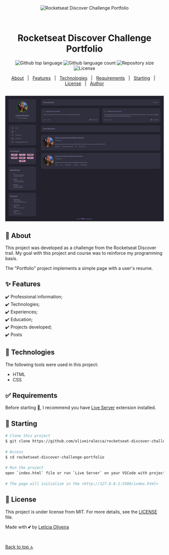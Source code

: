 <div align="center" id="top"> 
  <img src="./assets/favicon.ico" alt="Rocketseat Discover Challenge Portfolio" />

  &#xa0;

  <!-- <a href="https://rocketseatdiscoverchallengeportfolio.netlify.app">Demo</a> -->
</div>

<h1 align="center">Rocketseat Discover Challenge Portfolio</h1>

<p align="center">
  <img alt="Github top language" src="https://img.shields.io/github/languages/top/oliveiralecca/rocketseat-discover-challenge-portfolio?color=56BEB8">

  <img alt="Github language count" src="https://img.shields.io/github/languages/count/oliveiralecca/rocketseat-discover-challenge-portfolio?color=56BEB8">

  <img alt="Repository size" src="https://img.shields.io/github/repo-size/oliveiralecca/rocketseat-discover-challenge-portfolio?color=56BEB8">

  <img alt="License" src="https://img.shields.io/github/license/oliveiralecca/rocketseat-discover-challenge-portfolio?color=56BEB8">

  <!-- <img alt="Github issues" src="https://img.shields.io/github/issues/{{YOUR_GITHUB_USERNAME}}/rocketseat-discover-challenge-portfolio?color=56BEB8" /> -->

  <!-- <img alt="Github forks" src="https://img.shields.io/github/forks/{{YOUR_GITHUB_USERNAME}}/rocketseat-discover-challenge-portfolio?color=56BEB8" /> -->

  <!-- <img alt="Github stars" src="https://img.shields.io/github/stars/{{YOUR_GITHUB_USERNAME}}/rocketseat-discover-challenge-portfolio?color=56BEB8" /> -->
</p>

<!-- Status -->

<!-- <h4 align="center"> 
	🚧  Rocketseat Discover Challenge Portfolio 🚀 Under construction...  🚧
</h4> 

<hr> -->

<p align="center">
  <a href="#dart-about">About</a> &#xa0; | &#xa0; 
  <a href="#sparkles-features">Features</a> &#xa0; | &#xa0;
  <a href="#rocket-technologies">Technologies</a> &#xa0; | &#xa0;
  <a href="#white_check_mark-requirements">Requirements</a> &#xa0; | &#xa0;
  <a href="#checkered_flag-starting">Starting</a> &#xa0; | &#xa0;
  <a href="#memo-license">License</a> &#xa0; | &#xa0;
  <a href="https://github.com/oliveiralecca" target="_blank">Author</a>
</p>

<br>

<img src="./.github/screenshot.png" alt="Rocketseat Discover Challenge Portfolio Screen" />

## :dart: About ##

This project was developed as a challenge from the Rocketseat Discover trail. My goal with this project and course was to reinforce my programming basis.

The "Portfolio" project implements a simple page with a user's resume.

## :sparkles: Features ##

:heavy_check_mark: Professional information;\
:heavy_check_mark: Technologies;\
:heavy_check_mark: Experiences;\
:heavy_check_mark: Education;\
:heavy_check_mark: Projects developed;\
:heavy_check_mark: Posts

## :rocket: Technologies ##

The following tools were used in this project:

- HTML
- CSS

## :white_check_mark: Requirements ##

Before starting :checkered_flag:, I recommend you have [Live Server](https://marketplace.visualstudio.com/items?itemName=ritwickdey.LiveServer) extension installed.

## :checkered_flag: Starting ##

```bash
# Clone this project
$ git clone https://github.com/oliveiralecca/rocketseat-discover-challenge-portfolio

# Access
$ cd rocketseat-discover-challenge-portfolio

# Run the project
open `index.html` file or run `Live Server` on your VSCode with project open

# The page will initialize in the <http://127.0.0.1:5500/index.html>
```

## :memo: License ##

This project is under license from MIT. For more details, see the [LICENSE](LICENSE.md) file.


Made with 💕 by <a href="https://github.com/oliveiralecca" target="_blank">Letícia Oliveira</a>

&#xa0;

<a href="#top">Back to top :top:</a>
